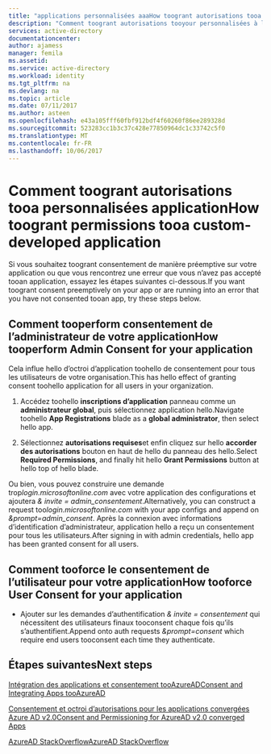 ```yaml
---
title: "applications personnalisées aaaHow toogrant autorisations tooa | Documents Microsoft"
description: "Comment toogrant autorisations tooyour personnalisées à l’aide de l’application hello portail Azure AD ou un paramètre d’URL"
services: active-directory
documentationcenter: 
author: ajamess
manager: femila
ms.assetid: 
ms.service: active-directory
ms.workload: identity
ms.tgt_pltfrm: na
ms.devlang: na
ms.topic: article
ms.date: 07/11/2017
ms.author: asteen
ms.openlocfilehash: e43a105fff60fbf912bdf4f60260f86ee289328d
ms.sourcegitcommit: 523283cc1b3c37c428e77850964dc1c33742c5f0
ms.translationtype: MT
ms.contentlocale: fr-FR
ms.lasthandoff: 10/06/2017
---
```

# <a name="how-toogrant-permissions-tooa-custom-developed-application"></a><span data-ttu-id="f4209-103">Comment toogrant autorisations tooa personnalisées application</span><span class="sxs-lookup"><span data-stu-id="f4209-103">How toogrant permissions tooa custom-developed application</span></span>

<span data-ttu-id="f4209-104">Si vous souhaitez toogrant consentement de manière préemptive sur votre application ou que vous rencontrez une erreur que vous n’avez pas accepté tooan application, essayez les étapes suivantes ci-dessous.</span><span class="sxs-lookup"><span data-stu-id="f4209-104">If you want toogrant consent preemptively on your app or are running into an error that you have not consented tooan app, try these steps below.</span></span>

## <a name="how-tooperform-admin-consent-for-your-application"></a><span data-ttu-id="f4209-105">Comment tooperform consentement de l’administrateur de votre application</span><span class="sxs-lookup"><span data-stu-id="f4209-105">How tooperform Admin Consent for your application</span></span>

<span data-ttu-id="f4209-106">Cela influe hello d’octroi d’application toohello de consentement pour tous les utilisateurs de votre organisation.</span><span class="sxs-lookup"><span data-stu-id="f4209-106">This has hello effect of granting consent toohello application for all users in your organization.</span></span>

1. <span data-ttu-id="f4209-107">Accédez toohello **inscriptions d’application** panneau comme un **administrateur global**, puis sélectionnez application hello.</span><span class="sxs-lookup"><span data-stu-id="f4209-107">Navigate toohello **App Registrations** blade as a **global administrator**, then select hello app.</span></span>

2. <span data-ttu-id="f4209-108">Sélectionnez **autorisations requises**et enfin cliquez sur hello **accorder des autorisations** bouton en haut de hello du panneau des hello.</span><span class="sxs-lookup"><span data-stu-id="f4209-108">Select **Required Permissions**, and finally hit hello **Grant Permissions** button at hello top of hello blade.</span></span>

<span data-ttu-id="f4209-109">Ou bien, vous pouvez construire une demande trop*login.microsoftonline.com* avec votre application des configurations et ajoutera *& invite = admin\_consentement*.</span><span class="sxs-lookup"><span data-stu-id="f4209-109">Alternatively, you can construct a request too*login.microsoftonline.com* with your app configs and append on *&prompt=admin\_consent*.</span></span> <span data-ttu-id="f4209-110">Après la connexion avec informations d’identification d’administrateur, application hello a reçu un consentement pour tous les utilisateurs.</span><span class="sxs-lookup"><span data-stu-id="f4209-110">After signing in with admin credentials, hello app has been granted consent for all users.</span></span>

## <a name="how-tooforce-user-consent-for-your-application"></a><span data-ttu-id="f4209-111">Comment tooforce le consentement de l’utilisateur pour votre application</span><span class="sxs-lookup"><span data-stu-id="f4209-111">How tooforce User Consent for your application</span></span>

* <span data-ttu-id="f4209-112">Ajouter sur les demandes d’authentification *& invite = consentement* qui nécessitent des utilisateurs finaux tooconsent chaque fois qu’ils s’authentifient.</span><span class="sxs-lookup"><span data-stu-id="f4209-112">Append onto auth requests *&prompt=consent* which require end users tooconsent each time they authenticate.</span></span>

## <a name="next-steps"></a><span data-ttu-id="f4209-113">Étapes suivantes</span><span class="sxs-lookup"><span data-stu-id="f4209-113">Next steps</span></span>

[<span data-ttu-id="f4209-114">Intégration des applications et consentement tooAzureAD</span><span class="sxs-lookup"><span data-stu-id="f4209-114">Consent and Integrating Apps tooAzureAD</span></span>](https://docs.microsoft.com/en-us/azure/active-directory/develop/active-directory-integrating-applications)

[<span data-ttu-id="f4209-115">Consentement et octroi d’autorisations pour les applications convergées Azure AD v2.0</span><span class="sxs-lookup"><span data-stu-id="f4209-115">Consent and Permissioning for AzureAD v2.0 converged Apps</span></span>](https://docs.microsoft.com/en-us/azure/active-directory/develop/active-directory-v2-scopes)<br>

[<span data-ttu-id="f4209-116">AzureAD StackOverflow</span><span class="sxs-lookup"><span data-stu-id="f4209-116">AzureAD StackOverflow</span></span>](http://stackoverflow.com/questions/tagged/azure-active-directory)
